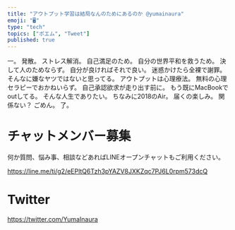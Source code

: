 ```yaml
---
title: "アウトプット学習は結局なんのためにあるのか @yumainaura"
emoji: "🖥"
type: "tech"
topics: ["ポエム", "Tweet"]
published: true
---
```


一。
発散。
ストレス解消。
自己満足のため。
自分の世界平和を救うため。
決して人のためならず。
自分が良ければそれで良い。
迷惑かけたら全裸で謝罪。
そんなに嫌なヤツではないと思ってる。
アウトプットは心理療法。
無料の心理セラピーでおかねいらず。
自己承認欲求が走り出す前に。
もう既にMacBookでoutしてる。
そんな人生でありたい。
ちなみに2018のAir。
届くの楽しみ。
関係ない？
ごめん。
了。








<!-- Update From Qiita API -->

# チャットメンバー募集


何か質問、悩み事、相談などあればLINEオープンチャットもご利用ください。

https://line.me/ti/g2/eEPltQ6Tzh3pYAZV8JXKZqc7PJ6L0rpm573dcQ





# Twitter


https://twitter.com/YumaInaura


<!-- Update From Qiita API -->


